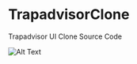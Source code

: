 # TrapadvisorClone
Trapadvisor UI Clone Source Code 

![Alt Text](https://media0.giphy.com/media/rMHyi5pigALW07wUhE/giphy.gif?cid=790b76116ee94bf5e46fce7ce70c8b7a457051aab266a2c4&rid=giphy.gif&ct=g)
